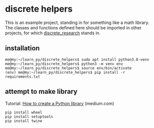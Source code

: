 # discrete helpers

This is an example project, standing in for something like a math library.<br>
The classes and functions defined here should be imported in other projects, for which [discrete_research](https://github.com/entenschule/discrete_research) stands in.


## installation

``` 
me@my:~/learn_py/discrete_helpers$ sudo apt install python3.8-venv
me@my:~/learn_py/discrete_helpers$ python3 -m venv env
me@my:~/learn_py/discrete_helpers$ source env/bin/activate
(env) me@my:~/learn_py/discrete_helpers$ pip install -r requirements.txt
```


## attempt to make library

Tutorial: [How to create a Python library](https://medium.com/analytics-vidhya/how-to-create-a-python-library-7d5aea80cc3f) (medium.com)

``` 
pip install wheel
pip install setuptools
pip install twine
```